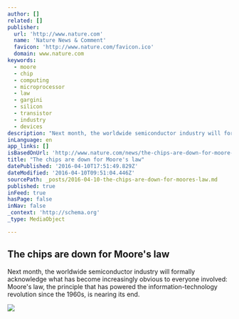 ```yaml
---
author: []
related: []
publisher:
  url: 'http://www.nature.com'
  name: 'Nature News & Comment'
  favicon: 'http://www.nature.com/favicon.ico'
  domain: www.nature.com
keywords:
  - moore
  - chip
  - computing
  - microprocessor
  - law
  - gargini
  - silicon
  - transistor
  - industry
  - devices
description: "Next month, the worldwide semiconductor industry will formally acknowledge what has become increasingly obvious to everyone involved: Moore's law, the principle that has powered the information-technology revolution since the 1960s, is nearing its end."
inLanguage: en
app_links: []
isBasedOnUrl: 'http://www.nature.com/news/the-chips-are-down-for-moore-s-law-1.19338'
title: "The chips are down for Moore's law"
datePublished: '2016-04-10T17:51:49.829Z'
dateModified: '2016-04-10T09:51:04.446Z'
sourcePath: _posts/2016-04-10-the-chips-are-down-for-moores-law.md
published: true
inFeed: true
hasPage: false
inNav: false
_context: 'http://schema.org'
_type: MediaObject

---
```

<article style=""><h1>The chips are down for Moore's law</h1><p>Next month, the worldwide semiconductor industry will formally acknowledge what has become increasingly obvious to everyone involved: Moore's law, the principle that has powered the information-technology revolution since the 1960s, is nearing its end.</p><img src="http://www.nature.com/polopoly_fs/7.33896.1455023892!/image/nature_NF_Moore-Law_11.02.2016-WEB.png_gen/derivatives/landscape_630/nature_NF_Moore-Law_11.02.2016-WEB.png" /></article>